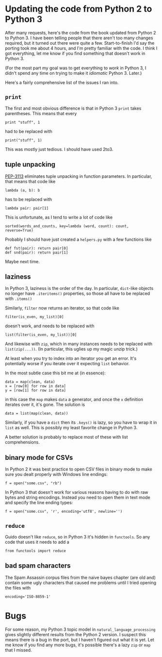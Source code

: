 # Updating the code from Python 2 to Python 3

After many requests, here's the code from the book updated from Python 2 to Python 3.
I have been telling people that there aren't too many changes required, but it turned
out there were quite a few. Start-to-finish I'd say the porting took me about 4 hours,
and I'm pretty familiar with the code. I think I got everything, let me know if you find something 
that doesn't work in Python 3.

(For the most part my goal was to get everything to *work* in Python 3, I didn't spend any time on trying to make it *idiomatic* Python 3. Later.)

Here's a fairly comprehensive list of the issues I ran into.

## `print`

The first and most obvious difference is that in Python 3 `print` takes parentheses.
This means that every

```
print "stuff", 1
```

had to be replaced with

```
print("stuff", 1)
```

This was mostly just tedious. I should have used 2to3.

## tuple unpacking

<a href="https://www.python.org/dev/peps/pep-3113/">PEP-3113</a> eliminates
tuple unpacking in function parameters. In particular, that means that code like

```
lambda (a, b): b
```

has to be replaced with

```
lambda pair: pair[1]
```

This is unfortunate, as I tend to write a lot of code like

```
sorted(words_and_counts, key=lambda (word, count): count, reverse=True)
```

Probably I should have just created a `helpers.py` with a few functions like

```
def fst(pair): return pair[0]
def snd(pair): return pair[1]
```

Maybe next time.

## laziness

In Python 3, laziness is the order of the day. In particular, `dict`-like
objects no longer have `.iteritems()` properties, so those all have to be replaced
with `.items()`

Similarly, `filter` now returns an iterator, so that code like

```
filter(is_even, my_list)[0]
```

doesn't work, and needs to be replaced with

```
list(filter(is_even, my_list))[0]
```

And likewise with `zip`, which in many instances needs to be replaced with `list(zip(...))`. (In particular, this uglies up my magic unzip trick.)

At least when you try to index into an iterator you get an error. It's potentially worse if you iterate over it expecting `list` behavior.

In the most subtle case this bit me at (in essence):

```
data = map(clean, data)
x = [row[0] for row in data]
y = [row[1] for row in data]
```

in this case the `map` makes `data` a generator, and once the `x` definition iterates
over it, it's gone. The solution is

```
data = list(map(clean, data))
```

Similarly, if you have a `dict` then its `.keys()` is lazy, so you have to wrap
it in `list` as well. This is possibly my least favorite change in Python 3.

A better solution is probably to replace most of these with list comprehensions.

## binary mode for CSVs

In Python 2 it was best practice to open CSV files in binary mode to
make sure you dealt properly with Windows line endings:

```
f = open("some.csv", "rb")
```

In Python 3 that doesn't work for various reasons having to do with raw bytes
and string encodings. Instead you need to open them in text mode and
specify the line ending types:

```
f = open("some.csv", 'r', encoding='utf8', newline='')
```

## `reduce`

Guido doesn't like `reduce`, so in Python 3 it's hidden in `functools`. So any code
that uses it needs to add a

```
from functools import reduce
```

## bad spam characters

The Spam Assassin corpus files from the naive bayes chapter (are old and)
contain some ugly characters that caused me problems until I tried opening the
files with

```
encoding='ISO-8859-1'
```

# Bugs

For some reason, my Python 3 topic model in `natural_language_processing` gives slightly different results from the Python 2 version. I suspect this means there is a bug in the port, but I haven't figured out what it is yet. Let me know if you find any more bugs, it's possible there's a lazy `zip` or `map` that I missed.

